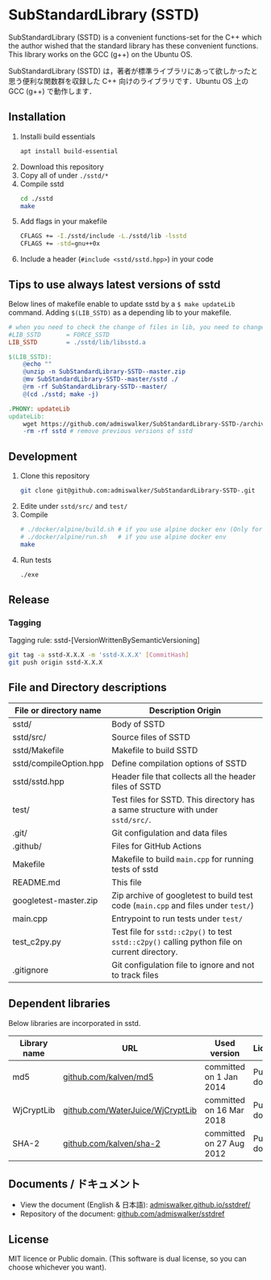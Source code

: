 # SubStandardLibrary (SSTD)

SubStandardLibrary (SSTD) is a convenient functions-set for the C++ which the author wished that the standard library has these convenient functions. This library works on the GCC (g++) on the Ubuntu OS.

SubStandardLibrary (SSTD) は，著者が標準ライブラリにあって欲しかったと思う便利な関数群を収録した C++ 向けのライブラリです．Ubuntu OS 上の GCC (g++) で動作します．

## Installation
1. Installi build essentials
   ```bash
   apt install build-essential
   ```
2. Download this repository
3. Copy all of under `./sstd/*`
4. Compile sstd
   ```bash
   cd ./sstd
   make
   ```
5. Add flags in your makefile
   ```bash
   CFLAGS += -I./sstd/include -L./sstd/lib -lsstd
   CFLAGS += -std=gnu++0x
   ```
6. Include a header (`#include <sstd/sstd.hpp>`) in your code  


## Tips to use always latest versions of sstd
Below lines of makefile enable to update sstd by a `$ make updateLib` command.
Adding `$(LIB_SSTD)` as a depending lib to your makefile.
```makefile
# when you need to check the change of files in lib, you need to change file name to a not-existing name like "FORCE_XXX".
#LIB_SSTD       = FORCE_SSTD
LIB_SSTD        = ./sstd/lib/libsstd.a

$(LIB_SSTD):
	@echo ""
	@unzip -n SubStandardLibrary-SSTD--master.zip
	@mv SubStandardLibrary-SSTD--master/sstd ./
	@rm -rf SubStandardLibrary-SSTD--master/
	@(cd ./sstd; make -j)

.PHONY: updateLib
updateLib:
	wget https://github.com/admiswalker/SubStandardLibrary-SSTD-/archive/master.zip -O SubStandardLibrary-SSTD--master.zip
	-rm -rf sstd # remove previous versions of sstd
```

## Development
1. Clone this repository
   ```bash
   git clone git@github.com:admiswalker/SubStandardLibrary-SSTD-.git
   ```
2. Edite under `sstd/src/` and `test/`
3. Compile
   ```bash
   # ./docker/alpine/build.sh # if you use alpine docker env (Only for the init)
   # ./docker/alpine/run.sh   # if you use alpine docker env
   make
   ```
4. Run tests
   ```bash
   ./exe
   ```

## Release
### Tagging

Tagging rule: sstd-[VersionWrittenBySemanticVersioning]

```bash
git tag -a sstd-X.X.X -m 'sstd-X.X.X' [CommitHash]
git push origin sstd-X.X.X
```

## File and Directory descriptions

| File or directory name        | Description Origin |
| ----------------------------- | ------------------ |
| sstd/                         | Body of SSTD       |
| sstd/src/                     | Source files of SSTD |
| sstd/Makefile                 | Makefile to build SSTD |
| sstd/compileOption.hpp        | Define compilation options of SSTD |
| sstd/sstd.hpp                 | Header file that collects all the header files of SSTD |
| test/                         | Test files for SSTD. This directory has a same structure with under `sstd/src/`. |
| .git/                         | Git configulation and data files |
| .github/                      | Files for GitHub Actions |
| Makefile                      | Makefile to build `main.cpp` for running tests of sstd |
| README.md                     | This file          |
| googletest-master.zip         | Zip archive of googletest to build test code (`main.cpp` and files under `test/`) |
| main.cpp                      | Entrypoint to run tests under `test/` |
| test_c2py.py                  | Test file for `sstd::c2py()` to test `sstd::c2py()` calling python file on current directory. |
| .gitignore                    | Git configulation file to ignore and not to track files |

## Dependent libraries
Below libraries are incorporated in sstd.

| Library name | URL | Used version | License | Intended use |
| ------------ | --- | ------------ | ------- | ------------ |
| md5          | [github.com/kalven/md5](https://github.com/kalven/md5) | committed on 1 Jan 2014 | Public domain | MD5 calculation |
| WjCryptLib   | [github.com/WaterJuice/WjCryptLib](https://github.com/WaterJuice/WjCryptLib) | committed on 16 Mar 2018 | Public domain | SHA-1 calculation |
| SHA-2        | [github.com/kalven/sha-2](https://github.com/kalven/sha-2) | committed on 27 Aug 2012 | Public domain | SHA-2 calculation |

## Documents / ドキュメント
- View the document (English & 日本語): [admiswalker.github.io/sstdref/](https://admiswalker.github.io/sstdref/)
- Repository of the document: [github.com/admiswalker/sstdref](https://github.com/admiswalker/sstdref)

## License
MIT licence or Public domain. (This software is dual license, so you can choose whichever you want).  
